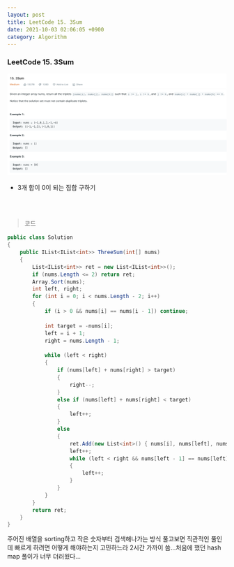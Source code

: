 ```yaml
---
layout: post
title: LeetCode 15. 3Sum
date: 2021-10-03 02:06:05 +0900
category: Algorithm
---
```

### LeetCode 15. 3Sum

![](/assets/img/leetcode/15.png)

- 3개 합이 0이 되는 집합 구하기

<br><br>

>코드

```c#
public class Solution
{
    public IList<IList<int>> ThreeSum(int[] nums)
    {
        List<IList<int>> ret = new List<IList<int>>();
        if (nums.Length <= 2) return ret;
        Array.Sort(nums);
        int left, right;
        for (int i = 0; i < nums.Length - 2; i++)
        {
            if (i > 0 && nums[i] == nums[i - 1]) continue;

            int target = -nums[i];
            left = i + 1;
            right = nums.Length - 1;

            while (left < right)
            {
                if (nums[left] + nums[right] > target)
                {
                    right--;
                }
                else if (nums[left] + nums[right] < target)
                {
                    left++;
                }
                else
                {
                    ret.Add(new List<int>() { nums[i], nums[left], nums[right] });
                    left++;
                    while (left < right && nums[left - 1] == nums[left])
                    {
                        left++;
                    }
                }
            }
        }
        return ret;
    }
}

```

주어진 배열을 sorting하고 작은 숫자부터 검색해나가는 방식
풀고보면 직관적인 풀인데 빠르게 하려면 어떻게 해야하는지 고민하느라 2시간 가까이 씀...처음에 했던 hash map 풀이가 너무 더러웠다...

<br><br>